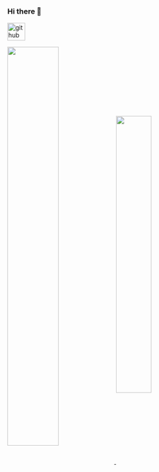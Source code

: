 ### Hi there 👋

[<img src='https://cdn.jsdelivr.net/npm/simple-icons@3.0.1/icons/github.svg' alt='github' height='40'>](https://github.com/jiwonss)  

<a href="https://github-readme-stats.vercel.app/api?username=jiwonss&show_icons=true">
  <img align="center" width="48%" src="https://github-readme-stats.vercel.app/api?username=jiwonss&show_icons=true" />
</a>
<a href="https://github-readme-stats.vercel.app/api/top-langs/?username=jiwonss&show_icons=true&hide_border=true&title_color=004386&icon_color=004386&layout=compact">
  <img align="center" width="40%" src="https://github-readme-stats.vercel.app/api/top-langs/?username=jiwonss&show_icons=true&title_color=004386&icon_color=004386&layout=compact" />
</a>
